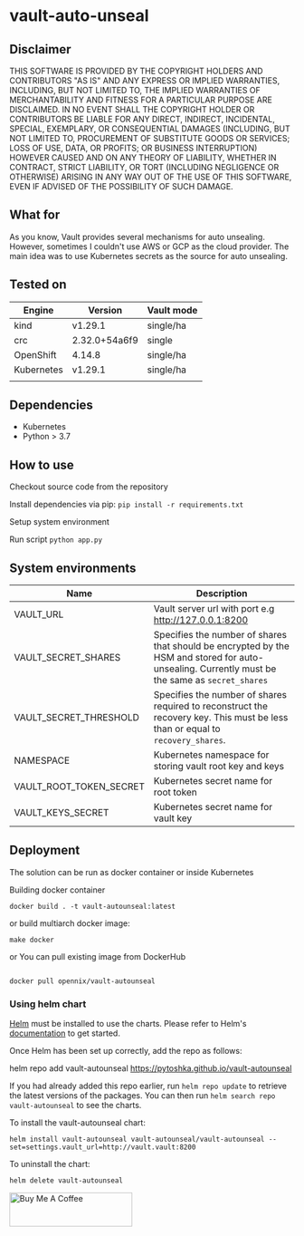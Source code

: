 # vault-auto-unseal
## Disclaimer
THIS SOFTWARE IS PROVIDED BY THE COPYRIGHT HOLDERS AND CONTRIBUTORS "AS IS"
AND ANY EXPRESS OR IMPLIED WARRANTIES, INCLUDING, BUT NOT LIMITED TO, THE
IMPLIED WARRANTIES OF MERCHANTABILITY AND FITNESS FOR A PARTICULAR PURPOSE ARE
DISCLAIMED. IN NO EVENT SHALL THE COPYRIGHT HOLDER OR CONTRIBUTORS BE LIABLE
FOR ANY DIRECT, INDIRECT, INCIDENTAL, SPECIAL, EXEMPLARY, OR CONSEQUENTIAL
DAMAGES (INCLUDING, BUT NOT LIMITED TO, PROCUREMENT OF SUBSTITUTE GOODS OR
SERVICES; LOSS OF USE, DATA, OR PROFITS; OR BUSINESS INTERRUPTION) HOWEVER
CAUSED AND ON ANY THEORY OF LIABILITY, WHETHER IN CONTRACT, STRICT LIABILITY,
OR TORT (INCLUDING NEGLIGENCE OR OTHERWISE) ARISING IN ANY WAY OUT OF THE USE
OF THIS SOFTWARE, EVEN IF ADVISED OF THE POSSIBILITY OF SUCH DAMAGE.

## What for

As you know, Vault provides several mechanisms for auto unsealing. However, sometimes I couldn't use AWS or GCP as the cloud provider. The main idea was to use Kubernetes secrets as the source for auto unsealing.

## Tested on

| Engine     | Version       | Vault mode |
|------------|---------------|------------|
| kind       | v1.29.1       | single/ha  |
| crc        | 2.32.0+54a6f9 | single     |
| OpenShift  | 4.14.8        | single/ha  |
| Kubernetes | v1.29.1       | single/ha  |
|            |               |            |

## Dependencies

- Kubernetes
- Python > 3.7

## How to use

Checkout source code from the repository

Install dependencies  via pip: `pip install -r requirements.txt`

Setup system environment

Run script `python app.py`

## System environments

| Name                    | Description                                                                                                                                     |
|-------------------------|-------------------------------------------------------------------------------------------------------------------------------------------------|
| VAULT_URL               | Vault server url with port e.g http://127.0.0.1:8200                                                                                            |
| VAULT_SECRET_SHARES     | Specifies the number of shares that should be encrypted by the HSM and stored for auto-unsealing. Currently must be the same as `secret_shares` |
| VAULT_SECRET_THRESHOLD  | Specifies the number of shares required to reconstruct the recovery key. This must be less than or equal to `recovery_shares`.                  |
| NAMESPACE               | Kubernetes namespace for storing vault root key and keys                                                                                        |
| VAULT_ROOT_TOKEN_SECRET | Kubernetes secret name for root token                                                                                                           |
| VAULT_KEYS_SECRET       | Kubernetes secret name for vault key                                                                                                            |

## Deployment

The solution can be run as docker container or inside Kubernetes

Building docker container

```shell
docker build . -t vault-autounseal:latest

```
or build multiarch docker image:

```shell
make docker
```

or You can pull existing image from DockerHub

```shell

docker pull opennix/vault-autounseal

```

### Using helm chart

[Helm](https://helm.sh) must be installed to use the charts.  Please refer to
Helm's [documentation](https://helm.sh/docs) to get started.

Once Helm has been set up correctly, add the repo as follows:

  helm repo add vault-autounseal https://pytoshka.github.io/vault-autounseal

If you had already added this repo earlier, run `helm repo update` to retrieve
the latest versions of the packages.  You can then run `helm search repo
vault-autounseal` to see the charts.

To install the vault-autounseal chart:

    helm install vault-autounseal vault-autounseal/vault-autounseal --set=settings.vault_url=http://vault.vault:8200

To uninstall the chart:

    helm delete vault-autounseal

<a href="https://www.buymeacoffee.com/pyToshka" target="_blank"><img src="https://cdn.buymeacoffee.com/buttons/v2/default-yellow.png" alt="Buy Me A Coffee" style="height: 60px !important;width: 217px !important;" ></a>
